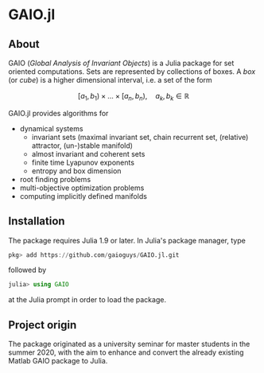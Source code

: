 # GAIO.jl

## About

GAIO (_Global Analysis of Invariant Objects_) is a Julia package for set oriented computations.  Sets are represented by  collections of boxes. A _box_ (or _cube_) is a higher dimensional interval, i.e. a set of the form
```math
[a_1,b_1) × \ldots × [a_n,b_n), \quad a_k,b_k ∈ ℝ
```
GAIO.jl provides algorithms for  
* dynamical systems
  * invariant sets (maximal invariant set, chain recurrent set, (relative) attractor, (un-)stable manifold)
  * almost invariant and coherent sets
  * finite time Lyapunov exponents
  * entropy and box dimension
* root finding problems
* multi-objective optimization problems
* computing implicitly defined manifolds

## Installation

The package requires Julia 1.9 or later. In Julia's package manager, type
```julia
pkg> add https://github.com/gaioguys/GAIO.jl.git
```
followed by
```julia
julia> using GAIO
```
at the Julia prompt in order to load the package.

## Project origin

The package originated as a university seminar for master students in the summer 2020, with the aim to enhance 
and convert the already existing Matlab GAIO package to Julia.

